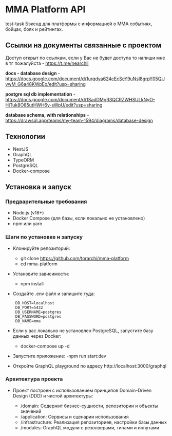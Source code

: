 # MMA Platform API

test-task
Бэкенд для платформы с информацией о MMA событиях, бойцах, боях и рейтингах.

## Ссылки на документы связанные с проектом

Доступ открыт по ссылкам, если у Вас не будет доступа то напиши мне в тг пожалуйста - https://t.me/nearchil

**docs - database design** - <br> https://docs.google.com/document/d/1urqdya624cEcSeY9uNsI8grpY05QUvwM_G6a48KWpEo/edit?usp=sharing

**postgre sql db implementation** - <br> https://docs.google.com/document/d/1SadDMgR3QCRZWHSULkNyO-HiTuk8O85utHWH6y-sWpU/edit?usp=sharing

**database schema, with relationships** - <br> https://drawsql.app/teams/my-team-1594/diagrams/database-design


## Технологии

- NestJS
- GraphQL
- TypeORM
- PostgreSQL
- Docker-compose

## Установка и запуск

### Предварительные требования

- Node.js (v18+)
- Docker Compose (для базы, если локально не установлено)
- npm или yarn

### Шаги по установке и запуску

- Клонируйте репозиторий:
   - git clone https://github.com/torarchi/mma-platform
   - cd mma-platform

- Установите зависимости:
   - npm install

- Создайте .env файл и запишите туда:
  ```
   DB_HOST=localhost
   DB_PORT=5432
   DB_USERNAME=postgres
   DB_PASSWORD=postgres
   DB_NAME=mma
  ```

- Если у вас локально не установлен PostgreSQL, запустите базу данных через Docker:
   - docker-compose up -d

- Запустите приложение:
   -npm run start:dev

- Откройте GraphQL playground по адресу http://localhost:3000/graphql

### Архитектура проекта
- Проект построен с использованием принципов Domain-Driven Design (DDD) и чистой архитектуры:

   - /domain: Содержит бизнес-сущности, репозитории и объекты значений
   - /application: Сервисы и сценарии использования
   -  /infrastructure: Реализация репозиториев, настройки базы данных
   - /modules: GraphQL модули с резолверами, типами и инпутами
